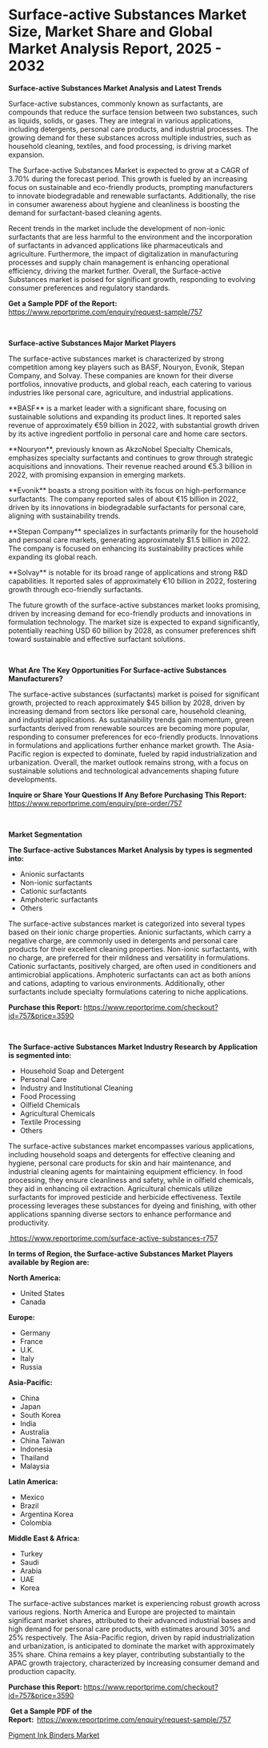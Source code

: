 <p><h1>Surface-active Substances Market Size, Market Share and Global Market Analysis Report, 2025 - 2032</h1></p><p><strong>Surface-active Substances Market Analysis and Latest Trends</strong></p>
<p><p>Surface-active substances, commonly known as surfactants, are compounds that reduce the surface tension between two substances, such as liquids, solids, or gases. They are integral in various applications, including detergents, personal care products, and industrial processes. The growing demand for these substances across multiple industries, such as household cleaning, textiles, and food processing, is driving market expansion.</p><p>The Surface-active Substances Market is expected to grow at a CAGR of 3.70% during the forecast period. This growth is fueled by an increasing focus on sustainable and eco-friendly products, prompting manufacturers to innovate biodegradable and renewable surfactants. Additionally, the rise in consumer awareness about hygiene and cleanliness is boosting the demand for surfactant-based cleaning agents. </p><p>Recent trends in the market include the development of non-ionic surfactants that are less harmful to the environment and the incorporation of surfactants in advanced applications like pharmaceuticals and agriculture. Furthermore, the impact of digitalization in manufacturing processes and supply chain management is enhancing operational efficiency, driving the market further. Overall, the Surface-active Substances market is poised for significant growth, responding to evolving consumer preferences and regulatory standards.</p></p>
<p><strong>Get a Sample PDF of the Report:&nbsp;</strong> <a href="https://www.reportprime.com/enquiry/request-sample/757?utm_campaign=2744&utm_medium=2&utm_source=Github&utm_content=ia&utm_term=18032025&utm_id=surface-active-substances">https://www.reportprime.com/enquiry/request-sample/757</a></p>
<p>&nbsp;</p>
<p><strong>Surface-active Substances Major Market Players</strong></p>
<p><p>The surface-active substances market is characterized by strong competition among key players such as BASF, Nouryon, Evonik, Stepan Company, and Solvay. These companies are known for their diverse portfolios, innovative products, and global reach, each catering to various industries like personal care, agriculture, and industrial applications.</p><p>**BASF** is a market leader with a significant share, focusing on sustainable solutions and expanding its product lines. It reported sales revenue of approximately €59 billion in 2022, with substantial growth driven by its active ingredient portfolio in personal care and home care sectors.</p><p>**Nouryon**, previously known as AkzoNobel Specialty Chemicals, emphasizes specialty surfactants and continues to grow through strategic acquisitions and innovations. Their revenue reached around €5.3 billion in 2022, with promising expansion in emerging markets.</p><p>**Evonik** boasts a strong position with its focus on high-performance surfactants. The company reported sales of about €15 billion in 2022, driven by its innovations in biodegradable surfactants for personal care, aligning with sustainability trends.</p><p>**Stepan Company** specializes in surfactants primarily for the household and personal care markets, generating approximately $1.5 billion in 2022. The company is focused on enhancing its sustainability practices while expanding its global reach.</p><p>**Solvay** is notable for its broad range of applications and strong R&D capabilities. It reported sales of approximately €10 billion in 2022, fostering growth through eco-friendly surfactants.</p><p>The future growth of the surface-active substances market looks promising, driven by increasing demand for eco-friendly products and innovations in formulation technology. The market size is expected to expand significantly, potentially reaching USD 60 billion by 2028, as consumer preferences shift toward sustainable and effective surfactant solutions.</p></p>
<p>&nbsp;</p>
<p><strong>What Are The Key Opportunities For Surface-active Substances Manufacturers?</strong></p>
<p><p>The surface-active substances (surfactants) market is poised for significant growth, projected to reach approximately $45 billion by 2028, driven by increasing demand from sectors like personal care, household cleaning, and industrial applications. As sustainability trends gain momentum, green surfactants derived from renewable sources are becoming more popular, responding to consumer preferences for eco-friendly products. Innovations in formulations and applications further enhance market growth. The Asia-Pacific region is expected to dominate, fueled by rapid industrialization and urbanization. Overall, the market outlook remains strong, with a focus on sustainable solutions and technological advancements shaping future developments.</p></p>
<p><strong>Inquire or Share Your Questions If Any Before Purchasing This Report:</strong> <a href="https://www.reportprime.com/enquiry/pre-order/757?utm_campaign=2744&utm_medium=2&utm_source=Github&utm_content=ia&utm_term=18032025&utm_id=surface-active-substances">https://www.reportprime.com/enquiry/pre-order/757</a></p>
<p>&nbsp;</p>
<p><strong>Market Segmentation</strong></p>
<p><strong>The Surface-active Substances Market Analysis by types is segmented into:</strong></p>
<p><ul><li>Anionic surfactants</li><li>Non-ionic surfactants</li><li>Cationic surfactants</li><li>Amphoteric surfactants</li><li>Others</li></ul></p>
<p><p>The surface-active substances market is categorized into several types based on their ionic charge properties. Anionic surfactants, which carry a negative charge, are commonly used in detergents and personal care products for their excellent cleaning properties. Non-ionic surfactants, with no charge, are preferred for their mildness and versatility in formulations. Cationic surfactants, positively charged, are often used in conditioners and antimicrobial applications. Amphoteric surfactants can act as both anions and cations, adapting to various environments. Additionally, other surfactants include specialty formulations catering to niche applications.</p></p>
<p><strong>Purchase this Report:&nbsp;</strong><a href="https://www.reportprime.com/checkout?id=757&price=3590&utm_campaign=2744&utm_medium=2&utm_source=Github&utm_content=ia&utm_term=18032025&utm_id=surface-active-substances">https://www.reportprime.com/checkout?id=757&price=3590</a></p>
<p>&nbsp;</p>
<p><strong>The Surface-active Substances Market Industry Research by Application is segmented into:</strong></p>
<p><ul><li>Household Soap and Detergent</li><li>Personal Care</li><li>Industry and Institutional Cleaning</li><li>Food Processing</li><li>Oilfield Chemicals</li><li>Agricultural Chemicals</li><li>Textile Processing</li><li>Others</li></ul></p>
<p><p>The surface-active substances market encompasses various applications, including household soaps and detergents for effective cleaning and hygiene, personal care products for skin and hair maintenance, and industrial cleaning agents for maintaining equipment efficiency. In food processing, they ensure cleanliness and safety, while in oilfield chemicals, they aid in enhancing oil extraction. Agricultural chemicals utilize surfactants for improved pesticide and herbicide effectiveness. Textile processing leverages these substances for dyeing and finishing, with other applications spanning diverse sectors to enhance performance and productivity.</p></p>
<p><a href="https://www.reportprime.com/surface-active-substances-r757?utm_campaign=2744&utm_medium=2&utm_source=Github&utm_content=ia&utm_term=18032025&utm_id=surface-active-substances">&nbsp;https://www.reportprime.com/surface-active-substances-r757</a></p>
<p><strong>In terms of Region, the Surface-active Substances Market Players available by Region are:</strong></p>
<p>
    <p> <strong> North America: </strong>
        <ul>
            <li>United States</li>
            <li>Canada</li>
        </ul>
        </p> 
    <p> <strong> Europe: </strong>
        <ul>
            <li>Germany</li>
            <li>France</li>
            <li>U.K.</li>
            <li>Italy</li>
            <li>Russia</li>
        </ul>
        </p> 
    <p> <strong> Asia-Pacific: </strong>
        <ul>
            <li>China</li>
            <li>Japan</li>
            <li>South Korea</li>
            <li>India</li>
            <li>Australia</li>
            <li>China Taiwan</li>
            <li>Indonesia</li>
            <li>Thailand</li>
            <li>Malaysia</li>
        </ul>
        </p> 
    <p> <strong> Latin America: </strong>
        <ul>
            <li>Mexico</li>
            <li>Brazil</li>
            <li>Argentina Korea</li>
            <li>Colombia</li>
        </ul>
        </p> 
    <p> <strong> Middle East & Africa: </strong>
        <ul>
            <li>Turkey</li>
            <li>Saudi</li>
            <li>Arabia</li>
            <li>UAE</li>
            <li>Korea</li>
        </ul>
    </p>
    </p>
<p><p>The surface-active substances market is experiencing robust growth across various regions. North America and Europe are projected to maintain significant market shares, attributed to their advanced industrial bases and high demand for personal care products, with estimates around 30% and 25% respectively. The Asia-Pacific region, driven by rapid industrialization and urbanization, is anticipated to dominate the market with approximately 35% share. China remains a key player, contributing substantially to the APAC growth trajectory, characterized by increasing consumer demand and production capacity.</p></p>
<p><strong>Purchase this Report: </strong><a href="https://www.reportprime.com/checkout?id=757&price=3590&utm_campaign=2744&utm_medium=2&utm_source=Github&utm_content=ia&utm_term=18032025&utm_id=surface-active-substances">https://www.reportprime.com/checkout?id=757&price=3590</a></p>
<p>&nbsp;<strong>Get a Sample PDF of the Report:&nbsp;&nbsp;</strong><a href="https://www.reportprime.com/enquiry/request-sample/757?utm_campaign=2744&utm_medium=2&utm_source=Github&utm_content=ia&utm_term=18032025&utm_id=surface-active-substances">https://www.reportprime.com/enquiry/request-sample/757</a></p>
<p><strong></strong></p>
<p><p><a href="https://github.com/chaturberville8181/Market-Research-Report-List-1/blob/main/pigment-ink-binders-market.md?utm_campaign=2744&utm_medium=2&utm_source=Github&utm_content=ia&utm_term=18032025&utm_id=surface-active-substances">Pigment Ink Binders Market</a></p></p>